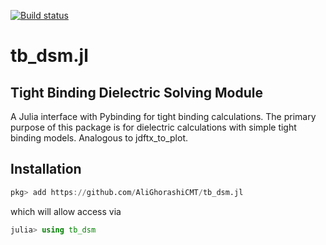 [![Build status][ci-status-img]][ci-status-url]

# tb_dsm.jl

## Tight Binding Dielectric Solving Module


A Julia interface with Pybinding for tight binding calculations. The primary purpose of this package is for dielectric calculations with simple tight binding models. Analogous to jdftx_to_plot.

## Installation 
```julia
pkg> add https://github.com/AliGhorashiCMT/tb_dsm.jl
```
which will allow access via
```julia
julia> using tb_dsm
```
[ci-status-url]: https://travis-ci.com/github/AliGhorashiCMT/tb_dsm.jl
[ci-status-img]: https://travis-ci.com/AliGhorashiCMT/tb_dsm.jl.svg?branch=master
